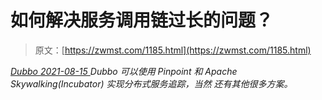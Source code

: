 <!--yml
category: 未分类
date: 0001-01-01 00:00:00
--->

# 如何解决服务调用链过长的问题？

> 原文：[https://zwmst.com/1185.html](https://zwmst.com/1185.html)

   [ *Dubbo* ](https://zwmst.com/dubbo)*[ <time datetime="2021-08-15T10:41:01+08:00"> 2021-08-15 </time> ](https://zwmst.com/1185.html)  Dubbo 可以使用 Pinpoint 和 Apache Skywalking(Incubator) 实现分布式服务追踪，当然 还有其他很多方案。*